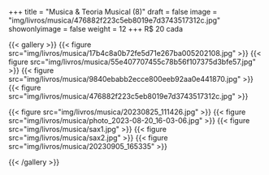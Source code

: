 +++
title = "Musica & Teoria Musical (8)"
draft = false
image = "img/livros/musica/476882f223c5eb8019e7d3743517312c.jpg"
showonlyimage = false
weight = 12
+++
<span class="price">R$ 20</span> cada
<!--more-->

{{< gallery >}}
{{< figure src="img/livros/musica/17b4c8a0b72fe5d71e267ba005202108.jpg" >}}
{{< figure src="img/livros/musica/55e407707455c78b56f107375d3bfe57.jpg" >}}
{{< figure src="img/livros/musica/9840ebabb2ecce800eeb92aa0e441870.jpg" >}}
{{< figure src="img/livros/musica/476882f223c5eb8019e7d3743517312c.jpg" >}}

{{< figure src="img/livros/musica/20230825_111426.jpg" >}}
{{< figure src="img/livros/musica/photo_2023-08-20_16-03-06.jpg" >}}
{{< figure src="img/livros/musica/sax1.jpg" >}}
{{< figure src="img/livros/musica/sax2.jpg" >}}
{{< figure src="img/livros/musica/20230905_165335" >}}

{{< /gallery >}}